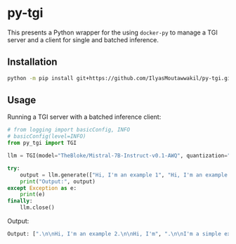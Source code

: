 # py-tgi

This presents a Python wrapper for the using `docker-py` to manage a TGI server and a client for single and batched inference.

## Installation

```bash
python -m pip install git+https://github.com/IlyasMoutawwakil/py-tgi.git
```

## Usage

Running a TGI server with a batched inference client:

```python
# from logging import basicConfig, INFO
# basicConfig(level=INFO)
from py_tgi import TGI

llm = TGI(model="TheBloke/Mistral-7B-Instruct-v0.1-AWQ", quantization="awq")

try:
    output = llm.generate(["Hi, I'm an example 1", "Hi, I'm an example 2"])
    print("Output:", output)
except Exception as e:
    print(e)
finally:
    llm.close()
```

Output:

```bash
Output: [".\n\nHi, I'm an example 2.\n\nHi, I'm", ".\n\nI'm a simple example of a class that has a method that returns a value"]
```
